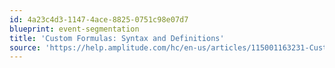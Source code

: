 ```yaml
---
id: 4a23c4d3-1147-4ace-8825-0751c98e07d7
blueprint: event-segmentation
title: 'Custom Formulas: Syntax and Definitions'
source: 'https://help.amplitude.com/hc/en-us/articles/115001163231-Custom-formulas-Syntax-and-definitions'
---
```

